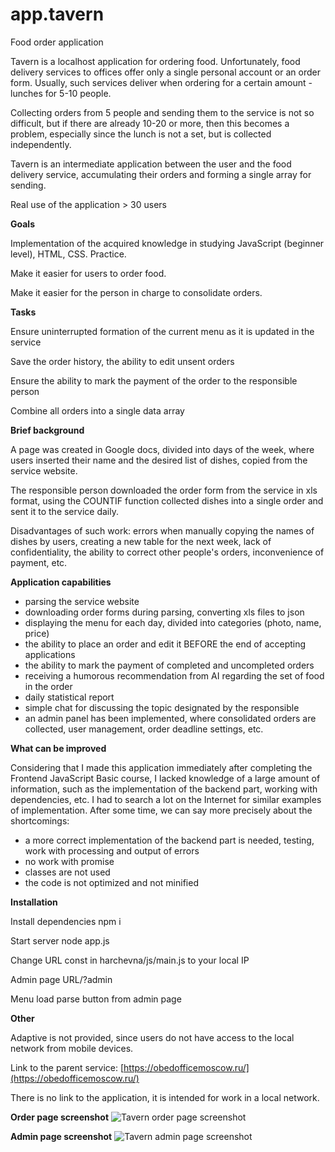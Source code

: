 # app.tavern

Food order application

Tavern is a localhost application for ordering food. Unfortunately, food delivery services to offices offer only a single personal account or an order form. Usually, such services deliver when ordering for a certain amount - lunches for 5-10 people.

Collecting orders from 5 people and sending them to the service is not so difficult, but if there are already 10-20 or more, then this becomes a problem, especially since the lunch is not a set, but is collected independently.

Tavern is an intermediate application between the user and the food delivery service, accumulating their orders and forming a single array for sending.

Real use of the application > 30 users

**Goals**

Implementation of the acquired knowledge in studying JavaScript (beginner level), HTML, CSS. Practice.

Make it easier for users to order food.

Make it easier for the person in charge to consolidate orders.

**Tasks**

Ensure uninterrupted formation of the current menu as it is updated in the service

Save the order history, the ability to edit unsent orders

Ensure the ability to mark the payment of the order to the responsible person

Combine all orders into a single data array

**Brief background**

A page was created in Google docs, divided into days of the week, where users inserted their name and the desired list of dishes, copied from the service website.

The responsible person downloaded the order form from the service in xls format, using the COUNTIF function collected dishes into a single order and sent it to the service daily.

Disadvantages of such work: errors when manually copying the names of dishes by users, creating a new table for the next week, lack of confidentiality, the ability to correct other people's orders, inconvenience of payment, etc.

**Application capabilities**

- parsing the service website
- downloading order forms during parsing, converting xls files to json
- displaying the menu for each day, divided into categories (photo, name, price)
- the ability to place an order and edit it BEFORE the end of accepting applications
- the ability to mark the payment of completed and uncompleted orders
- receiving a humorous recommendation from AI regarding the set of food in the order
- daily statistical report
- simple chat for discussing the topic designated by the responsible
- an admin panel has been implemented, where consolidated orders are collected, user management, order deadline settings, etc.

**What can be improved**

Considering that I made this application immediately after completing the Frontend JavaScript Basic course, I lacked knowledge of a large amount of information, such as the implementation of the backend part, working with dependencies, etc. I had to search a lot on the Internet for similar examples of implementation.
After some time, we can say more precisely about the shortcomings:

- a more correct implementation of the backend part is needed, testing, work with processing and output of errors
- no work with promise
- classes are not used
- the code is not optimized and not minified

**Installation**

Install dependencies
npm i

Start server
node app.js

Change URL const in harchevna/js/main.js to your local IP

Admin page
URL/?admin

Menu load
parse button from admin page

**Other**

Adaptive is not provided, since users do not have access to the local network from mobile devices.

Link to the parent service: [https://obedofficemoscow.ru/](https://obedofficemoscow.ru/)

There is no link to the application, it is intended for work in a local network.

**Order page screenshot**
![Tavern order page screenshot](http://_github-images.host1438437.hostland.pro/tavern-order.png)

**Admin page screenshot**
![Tavern admin page screenshot](http://_github-images.host1438437.hostland.pro/tavern-admin.png)
